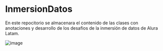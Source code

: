 # InmersionDatos
En este repocitorio se almacenara el contenido de las clases con anotaciones y desarrollo de los desafios de la inmersión de datos de Alura Latam.

![image](https://github.com/Yoel-Gasca/InmersionDatos/assets/83617933/05f1d5c1-eec1-4ff1-99fd-d44672e5b4c0)

